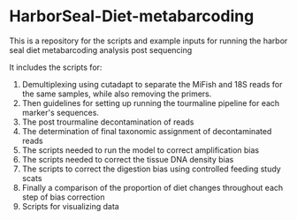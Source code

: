 # HarborSeal-Diet-metabarcoding


This is a repository for the scripts and example inputs for running the harbor seal diet metabarcoding analysis post sequencing

It includes the scripts for:

1. Demultiplexing using cutadapt to separate the MiFish and 18S reads for the same samples, while also removing the primers.
2. Then guidelines for setting up running the tourmaline pipeline for each marker's sequences.
3. The post trourmaline decontamination of reads
4. The determination of final taxonomic assignment of decontaminated reads
5. The scripts needed to run the model to correct amplification bias
6. The scripts needed to correct the tissue DNA density bias
7. The scripts to correct the digestion bias using controlled feeding study scats
8. Finally a comparison of the proportion of diet changes throughout each step of bias correction
9. Scripts for visualizing data
